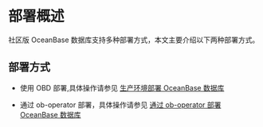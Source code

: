# 部署概述

社区版 OceanBase 数据库支持多种部署方式，本文主要介绍以下两种部署方式。

## 部署方式

* 使用 OBD 部署,具体操作请参见 [生产环境部署 OceanBase 数据库](../300.installation-and-deployment/1500.deploy-oceanbase-database-in-the-production-environment.md)

* 通过 ob-operator 部署，具体操作请参见 [通过 ob-operator 部署 OceanBase 数据库](../300.installation-and-deployment/1600.deploy-ob-in-kubernetes-via-ob-operator.md)
